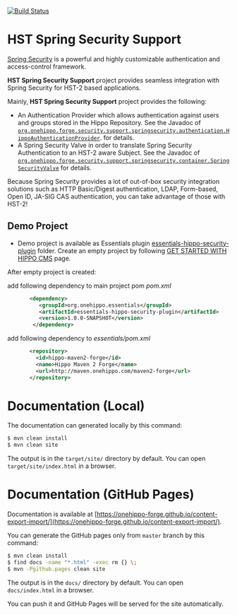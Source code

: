 [![Build Status](https://travis-ci.org/onehippo-forge/hst-spring-security.svg?branch=develop)](https://travis-ci.org/onehippo-forge/hst-spring-security)

# HST Spring Security Support

[Spring Security](http://projects.spring.io/spring-security/) is a powerful and highly customizable authentication
and access-control framework.

**HST Spring Security Support** project provides seamless integration with Spring Security for HST-2 based applications.

Mainly, **HST Spring Security Support** project provides the following:

- An Authentication Provider which allows authentication against users and groups stored in the Hippo Repository.
  See the Javadoc of [```org.onehippo.forge.security.support.springsecurity.authentication.HippoAuthenticationProvider```](src/main/java/org/onehippo/forge/security/support/springsecurity/authentication/HippoAuthenticationProvider.java).
  for details.
- A Spring Security Valve in order to translate Spring Security Authentication to an HST-2 aware Subject.
  See the Javadoc of [```org.onehippo.forge.security.support.springsecurity.container.SpringSecurityValve```](src/main/java/org/onehippo/forge/security/support/springsecurity/container/SpringSecurityValve.java) for details.

Because Spring Security provides a lot of out-of-box security integration solutions such as HTTP Basic/Digest authentication, LDAP, Form-based, Open ID, JA-SIG CAS authentication, you can take advantage of those with HST-2! 

## Demo Project

- Demo project is available as Essentials plugin [essentials-hippo-security-plugin](essentials-hippo-security-plugin/) folder. 
Create an empty project by following [GET STARTED WITH HIPPO CMS](https://www.onehippo.org/trails/getting-started/hippo-essentials-getting-started.html) page.

After empty project is created: 

add following dependency to main project pom *pom.xml*
```xml
       <dependency>
          <groupId>org.onehippo.essentials</groupId>
          <artifactId>essentials-hippo-security-plugin</artifactId>
          <version>1.0.0-SNAPSHOT</version>
        </dependency>
```
add following dependency to *essentials/pom.xml*

```xml
       <repository>
         <id>hippo-maven2-forge</id>
         <name>Hippo Maven 2 Forge</name>
         <url>http://maven.onehippo.com/maven2-forge</url>
       </repository>
```

 

# Documentation (Local)

The documentation can generated locally by this command:

```bash
$ mvn clean install
$ mvn clean site
```

The output is in the ```target/site/``` directory by default. You can open ```target/site/index.html``` in a browser.

# Documentation (GitHub Pages)

Documentation is available at [https://onehippo-forge.github.io/content-export-import/](https://onehippo-forge.github.io/content-export-import/).

You can generate the GitHub pages only from ```master``` branch by this command:

```bash
$ mvn clean install
$ find docs -name "*.html" -exec rm {} \;
$ mvn -Pgithub.pages clean site
```

The output is in the ```docs/``` directory by default. You can open ```docs/index.html``` in a browser.

You can push it and GitHub Pages will be served for the site automatically.
